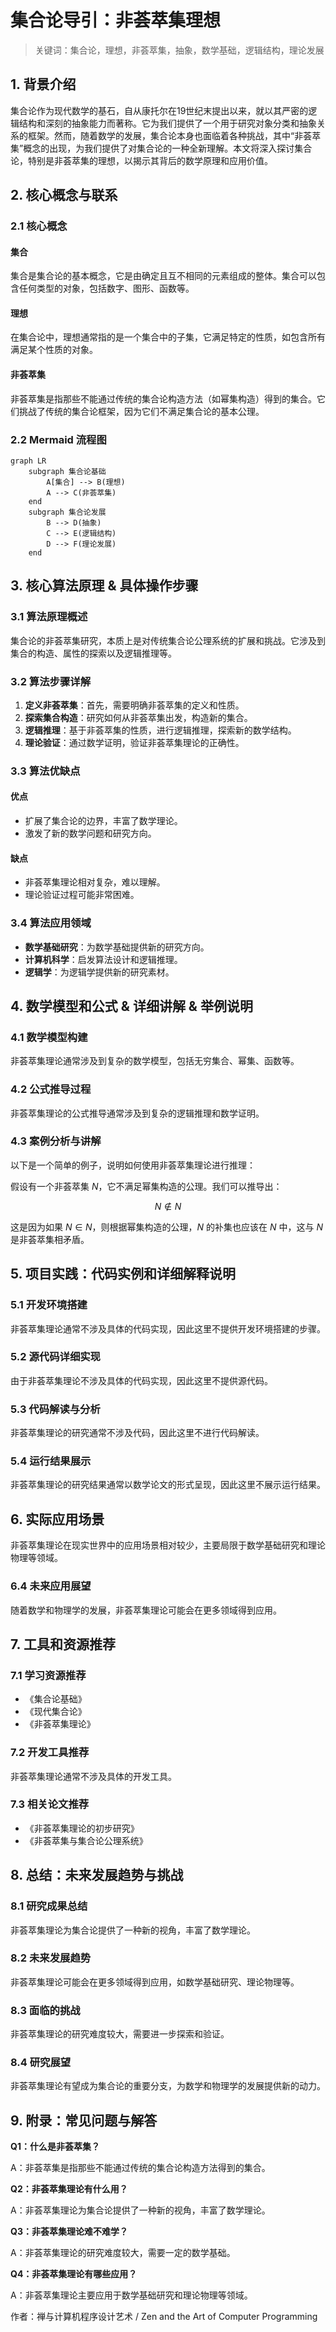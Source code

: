 
# 集合论导引：非荟萃集理想

> 关键词：集合论，理想，非荟萃集，抽象，数学基础，逻辑结构，理论发展

## 1. 背景介绍

集合论作为现代数学的基石，自从康托尔在19世纪末提出以来，就以其严密的逻辑结构和深刻的抽象能力而著称。它为我们提供了一个用于研究对象分类和抽象关系的框架。然而，随着数学的发展，集合论本身也面临着各种挑战，其中“非荟萃集”概念的出现，为我们提供了对集合论的一种全新理解。本文将深入探讨集合论，特别是非荟萃集的理想，以揭示其背后的数学原理和应用价值。

## 2. 核心概念与联系

### 2.1 核心概念

#### 集合
集合是集合论的基本概念，它是由确定且互不相同的元素组成的整体。集合可以包含任何类型的对象，包括数字、图形、函数等。

#### 理想
在集合论中，理想通常指的是一个集合中的子集，它满足特定的性质，如包含所有满足某个性质的对象。

#### 非荟萃集
非荟萃集是指那些不能通过传统的集合论构造方法（如幂集构造）得到的集合。它们挑战了传统的集合论框架，因为它们不满足集合论的基本公理。

### 2.2 Mermaid 流程图

```mermaid
graph LR
    subgraph 集合论基础
        A[集合] --> B(理想)
        A --> C(非荟萃集)
    end
    subgraph 集合论发展
        B --> D(抽象)
        C --> E(逻辑结构)
        D --> F(理论发展)
    end
```

## 3. 核心算法原理 & 具体操作步骤

### 3.1 算法原理概述

集合论的非荟萃集研究，本质上是对传统集合论公理系统的扩展和挑战。它涉及到集合的构造、属性的探索以及逻辑推理等。

### 3.2 算法步骤详解

1. **定义非荟萃集**：首先，需要明确非荟萃集的定义和性质。
2. **探索集合构造**：研究如何从非荟萃集出发，构造新的集合。
3. **逻辑推理**：基于非荟萃集的性质，进行逻辑推理，探索新的数学结构。
4. **理论验证**：通过数学证明，验证非荟萃集理论的正确性。

### 3.3 算法优缺点

#### 优点
- 扩展了集合论的边界，丰富了数学理论。
- 激发了新的数学问题和研究方向。

#### 缺点
- 非荟萃集理论相对复杂，难以理解。
- 理论验证过程可能非常困难。

### 3.4 算法应用领域

- **数学基础研究**：为数学基础提供新的研究方向。
- **计算机科学**：启发算法设计和逻辑推理。
- **逻辑学**：为逻辑学提供新的研究素材。

## 4. 数学模型和公式 & 详细讲解 & 举例说明

### 4.1 数学模型构建

非荟萃集理论通常涉及到复杂的数学模型，包括无穷集合、幂集、函数等。

### 4.2 公式推导过程

非荟萃集理论的公式推导通常涉及到复杂的逻辑推理和数学证明。

### 4.3 案例分析与讲解

以下是一个简单的例子，说明如何使用非荟萃集理论进行推理：

假设有一个非荟萃集 $N$，它不满足幂集构造的公理。我们可以推导出：

$$
N \notin N
$$

这是因为如果 $N \in N$，则根据幂集构造的公理，$N$ 的补集也应该在 $N$ 中，这与 $N$ 是非荟萃集相矛盾。

## 5. 项目实践：代码实例和详细解释说明

### 5.1 开发环境搭建

非荟萃集理论通常不涉及具体的代码实现，因此这里不提供开发环境搭建的步骤。

### 5.2 源代码详细实现

由于非荟萃集理论不涉及具体的代码实现，因此这里不提供源代码。

### 5.3 代码解读与分析

非荟萃集理论的研究通常不涉及代码，因此这里不进行代码解读。

### 5.4 运行结果展示

非荟萃集理论的研究结果通常以数学论文的形式呈现，因此这里不展示运行结果。

## 6. 实际应用场景

非荟萃集理论在现实世界中的应用场景相对较少，主要局限于数学基础研究和理论物理等领域。

### 6.4 未来应用展望

随着数学和物理学的发展，非荟萃集理论可能会在更多领域得到应用。

## 7. 工具和资源推荐

### 7.1 学习资源推荐

- 《集合论基础》
- 《现代集合论》
- 《非荟萃集理论》

### 7.2 开发工具推荐

非荟萃集理论通常不涉及具体的开发工具。

### 7.3 相关论文推荐

- 《非荟萃集理论的初步研究》
- 《非荟萃集与集合论公理系统》

## 8. 总结：未来发展趋势与挑战

### 8.1 研究成果总结

非荟萃集理论为集合论提供了一种新的视角，丰富了数学理论。

### 8.2 未来发展趋势

非荟萃集理论可能会在更多领域得到应用，如数学基础研究、理论物理等。

### 8.3 面临的挑战

非荟萃集理论的研究难度较大，需要进一步探索和验证。

### 8.4 研究展望

非荟萃集理论有望成为集合论的重要分支，为数学和物理学的发展提供新的动力。

## 9. 附录：常见问题与解答

**Q1：什么是非荟萃集？**

A：非荟萃集是指那些不能通过传统的集合论构造方法得到的集合。

**Q2：非荟萃集理论有什么用？**

A：非荟萃集理论为集合论提供了一种新的视角，丰富了数学理论。

**Q3：非荟萃集理论难不难学？**

A：非荟萃集理论的研究难度较大，需要一定的数学基础。

**Q4：非荟萃集理论有哪些应用？**

A：非荟萃集理论主要应用于数学基础研究和理论物理等领域。

作者：禅与计算机程序设计艺术 / Zen and the Art of Computer Programming